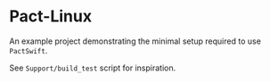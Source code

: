 # Pact-Linux

An example project demonstrating the minimal setup required to use `PactSwift`.

See `Support/build_test` script for inspiration.
